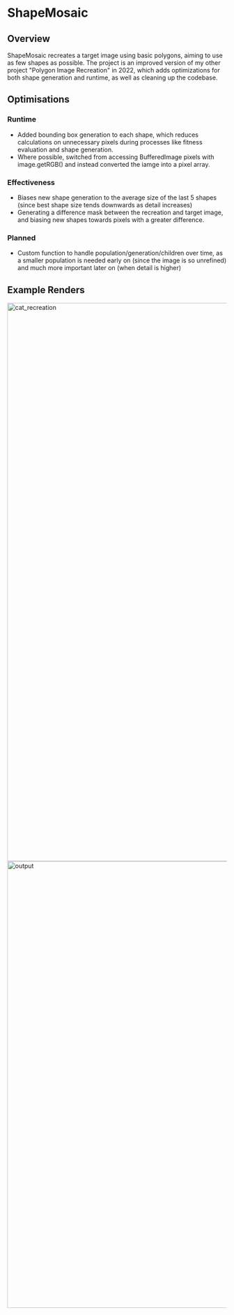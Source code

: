 # ShapeMosaic

## Overview
ShapeMosaic recreates a target image using basic polygons, aiming to use as few shapes as possible. The project is an improved version of my other project "Polygon Image Recreation" in 2022, which adds optimizations for both shape generation and runtime, as well as cleaning up the codebase.

## Optimisations

### Runtime
- Added bounding box generation to each shape, which reduces calculations on unnecessary pixels during processes like fitness evaluation and shape generation.
- Where possible, switched from accessing BufferedImage pixels with image.getRGB() and instead converted the iamge into a pixel array.

### Effectiveness
- Biases new shape generation to the average size of the last 5 shapes (since best shape size tends downwards as detail increases)
- Generating a difference mask between the recreation and target image, and biasing new shapes towards pixels with a greater difference.

### Planned
- Custom function to handle population/generation/children over time, as a smaller population is needed early on (since the image is so unrefined) and much more important later on (when detail is higher)

## Example Renders
<img width="719" height="1280" alt="cat_recreation" src="https://github.com/user-attachments/assets/656338fe-092e-443b-a72f-4e74b2a97fde" />
<img width="618" height="1024" alt="output" src="https://github.com/user-attachments/assets/066208e5-9e7a-4cd2-a396-3d611d2d2363" />
